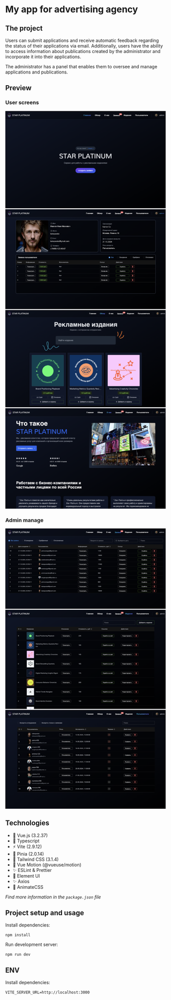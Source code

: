 # My app for advertising agency

## The project

Users can submit applications and receive automatic feedback regarding the status of their applications via email. Additionally, users have the ability to access information about publications created by the administrator and incorporate it into their applications.

The administrator has a panel that enables them to oversee and manage applications and publications.

## Preview

### User screens

![image](src/assets/preview/home.png)
![image](src/assets/preview/profile-user.png)
![image](src/assets/preview/publications.png)
![image](src/assets/preview/about.png)

### Admin manage

![image](src/assets/preview/applications.png)
![image](src/assets/preview/pubs-manage.png)
![image](src/assets/preview/users.png)

## Technologies

- 🔭 Vue.js (3.2.37)
- 💫 Typescript
- ⚡ Vite (2.9.12)
- 🍍 Pinia (2.0.14)
- 🌈 Tailwind CSS (3.1.4)
- 💫 Vue Motion (@vueuse/motion)
- ✨ ESLint & Prettier
- 💫 Element UI
- ✨ Axios
- 🌈 AnimateCSS

_Find more information in the `package.json` file_

## Project setup and usage

Install dependencies:

```
npm install
```

Run development server:

```
npm run dev
```

## ENV

Install dependencies:

```
VITE_SERVER_URL=http://localhost:3000
```
